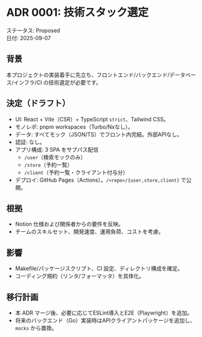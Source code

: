 # ADR 0001: 技術スタック選定

ステータス: Proposed  
日付: 2025-09-07

## 背景
本プロジェクトの実装着手に先立ち、フロントエンド/バックエンド/データベース/インフラ/CI の技術選定が必要です。

## 決定（ドラフト）
- UI: React + Vite（CSR）+ TypeScript `strict`、Tailwind CSS。
- モノレポ: pnpm workspaces（Turbo/Nxなし）。
- データ: すべてモック（JSON/TS）でフロント内完結。外部APIなし。
- 認証: なし。
- アプリ構成: 3 SPA をサブパス配信
  - `/user`（検索モックのみ）
  - `/store`（予約一覧）
  - `/client`（予約一覧・クライアント付与分）
- デプロイ: GitHub Pages（Actions）。`/<repo>/{user,store,client}` で公開。

## 根拠
- Notion 仕様および関係者からの要件を反映。
- チームのスキルセット、開発速度、運用負荷、コストを考慮。

## 影響
- Makefile/パッケージスクリプト、CI 設定、ディレクトリ構成を確定。
- コーディング規約（リンタ/フォーマッタ）を具体化。

## 移行計画
- 本 ADR マージ後、必要に応じてESLint導入とE2E（Playwright）を追加。
- 将来のバックエンド（Go）実装時はAPIクライアントパッケージを追加し、`mocks` から置換。
